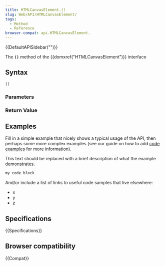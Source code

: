 ```yaml
---
title: HTMLCanvasElement.()
slug: Web/API/HTMLCanvasElement/
tags:
  - Method
  - Reference
browser-compat: api.HTMLCanvasElement.
---
```

{{DefaultAPISidebar("")}}

The **`()`** method of the {{domxref("HTMLCanvasElement")}} interface 

## Syntax

```js
()
```

### Parameters



### Return Value



## Examples

Fill in a simple example that nicely shows a typical usage of the API, then perhaps some more complex examples (see our guide on how to add [code examples](/en-US/docs/MDN/Contribute/Structures/Code_examples) for more information).

This text should be replaced with a brief description of what the example demonstrates.

```js
my code block
```

And/or include a list of links to useful code samples that live elsewhere:

*   x
*   y
*   z

## Specifications

{{Specifications}}

## Browser compatibility

{{Compat}}

